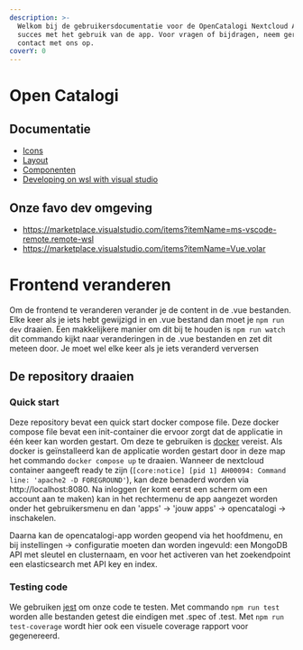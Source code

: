 ```yaml
---
description: >-
  Welkom bij de gebruikersdocumentatie voor de OpenCatalogi Nextcloud App. Veel
  succes met het gebruik van de app. Voor vragen of bijdragen, neem gerust
  contact met ons op.
coverY: 0
---
```


# Open Catalogi

## Documentatie

- [Icons](https://pictogrammers.com/library/mdi/)
- [Layout](https://docs.nextcloud.com/server/latest/developer_manual/design/layout.html)
- [Componenten](https://nextcloud-vue-components.netlify.app/)
- [Developing on wsl with visual studio](https://code.visualstudio.com/docs/remote/wsl)

## Onze favo dev omgeving

- https://marketplace.visualstudio.com/items?itemName=ms-vscode-remote.remote-wsl
- https://marketplace.visualstudio.com/items?itemName=Vue.volar

# Frontend veranderen
Om de frontend te veranderen verander je de content in de .vue bestanden.
Elke keer als je iets hebt gewijzigd in en .vue bestand dan moet je `npm run dev` draaien. Een makkelijkere manier om dit bij te houden is `npm run watch` dit commando kijkt naar veranderingen in de .vue bestanden en zet dit meteen door.
Je moet wel elke keer als je iets veranderd verversen

## De repository draaien
### Quick start
Deze repository bevat een quick start docker compose file. Deze docker compose file bevat een init-container die ervoor zorgt dat de applicatie in één keer kan worden gestart. Om deze te gebruiken is [docker](https://docker.com) vereist. Als docker is geïnstalleerd kan de applicatie worden gestart door in deze map het commando `docker compose up` te draaien.
Wanneer de nextcloud container aangeeft ready te zijn (`[core:notice] [pid 1] AH00094: Command line: 'apache2 -D FOREGROUND'`), kan deze benaderd worden via http://localhost:8080. Na inloggen (er komt eerst een scherm om een account aan te maken) kan in het rechtermenu de app aangezet worden onder het gebruikersmenu en dan 'apps' -> 'jouw apps' -> opencatalogi -> inschakelen.

Daarna kan de opencatalogi-app worden geopend via het hoofdmenu, en bij instellingen -> configuratie moeten dan worden ingevuld: een MongoDB API met sleutel en clusternaam, en voor het activeren van het zoekendpoint een elasticsearch met API key en index.

### Testing code

We gebruiken [jest](https://jestjs.io/docs/getting-started) om onze code te testen.
Met commando `npm run test` worden alle bestanden getest die eindigen met .spec of .test. 
Met `npm run test-coverage` wordt hier ook een visuele coverage rapport voor gegenereerd.